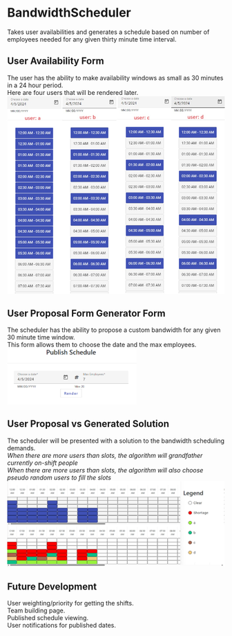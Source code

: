 # BandwidthScheduler

Takes user availabilities and generates a schedule based on number of employees needed for any given thirty minute time interval.

## User Availability Form

The user has the ability to make availability windows as small as 30 minutes in a 24 hour period.<br />
Here are four users that will be rendered later.
<br />
<img src="https://github.com/matjmase/BandwidthScheduler/blob/main/Screenshots/UserAvailabilities.jpg" width="600" />

## User Proposal Form Generator Form

The scheduler has the ability to propose a custom bandwidth for any given 30 minute time window.<br />
This form allows them to choose the date and the max employees.
<br />
<img src="https://github.com/matjmase/BandwidthScheduler/blob/main/Screenshots/ScheduleProposalForm.png" width="300" />

## User Proposal vs Generated Solution

The scheduler will be presented with a solution to the bandwidth scheduling demands.<br />
_When there are more users than slots, the algorithm will grandfather currently on-shift people_<br />
_When there are more users than slots, the algorithm will also choose pseudo random users to fill the slots_
<br />
<img src="https://github.com/matjmase/BandwidthScheduler/blob/main/Screenshots/DesiredProposedComparison.jpg" width="600" />

## Future Development

User weighting/priority for getting the shifts.<br />
Team building page.<br />
Published schedule viewing.<br />
User notifications for published dates.<br />
